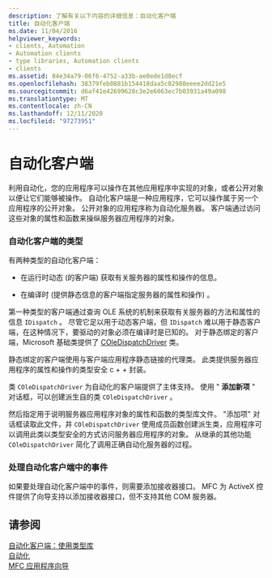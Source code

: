 ```yaml
---
description: 了解有关以下内容的详细信息：自动化客户端
title: 自动化客户端
ms.date: 11/04/2016
helpviewer_keywords:
- clients, Automation
- Automation clients
- type libraries, Automation clients
- clients
ms.assetid: 84e34a79-06f6-4752-a33b-ae0ede1d8ecf
ms.openlocfilehash: 38379feb0881b154418daa5c02980eeee2dd21e5
ms.sourcegitcommit: d6af41e42699628c3e2e6063ec7b03931a49a098
ms.translationtype: MT
ms.contentlocale: zh-CN
ms.lasthandoff: 12/11/2020
ms.locfileid: "97273951"
---
```

# <a name="automation-clients"></a>自动化客户端

利用自动化，您的应用程序可以操作在其他应用程序中实现的对象，或者公开对象以便让它们能够被操作。 自动化客户端是一种应用程序，它可以操作属于另一个应用程序的公开对象。 公开对象的应用程序称为自动化服务器。 客户端通过访问这些对象的属性和函数来操纵服务器应用程序的对象。

### <a name="types-of-automation-clients"></a>自动化客户端的类型

有两种类型的自动化客户端：

- 在运行时动态 (的客户端) 获取有关服务器的属性和操作的信息。

- 在编译时 (提供静态信息的客户端指定服务器的属性和操作) 。

第一种类型的客户端通过查询 OLE 系统的机制来获取有关服务器的方法和属性的信息 `IDispatch` 。 尽管它足以用于动态客户端，但 `IDispatch` 难以用于静态客户端，在这种情况下，要驱动的对象必须在编译时是已知的。 对于静态绑定的客户端，Microsoft 基础类提供了 [COleDispatchDriver](reference/coledispatchdriver-class.md) 类。

静态绑定的客户端使用与客户端应用程序静态链接的代理类。 此类提供服务器应用程序的属性和操作的类型安全 c + + 封装。

类 `COleDispatchDriver` 为自动化的客户端提供了主体支持。 使用 " **添加新项** " 对话框，可以创建派生自的类 `COleDispatchDriver` 。

然后指定用于说明服务器应用程序对象的属性和函数的类型库文件。 "添加项" 对话框读取此文件，并 `COleDispatchDriver` 使用成员函数创建派生类，应用程序可以调用此类以类型安全的方式访问服务器应用程序的对象。 从继承的其他功能 `COleDispatchDriver` 简化了调用正确自动化服务器的过程。

### <a name="handling-events-in-automation-clients"></a>处理自动化客户端中的事件

如果要处理自动化客户端中的事件，则需要添加接收器接口。 MFC 为 ActiveX 控件提供了向导支持以添加接收器接口，但不支持其他 COM 服务器。

## <a name="see-also"></a>请参阅

[自动化客户端：使用类型库](automation-clients-using-type-libraries.md)<br/>
[自动化](automation.md)<br/>
[MFC 应用程序向导](reference/mfc-application-wizard.md)

